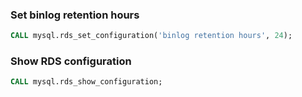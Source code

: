 ### Set binlog retention hours

```sql
CALL mysql.rds_set_configuration('binlog retention hours', 24);
```

### Show RDS configuration

```sql
CALL mysql.rds_show_configuration;
```
